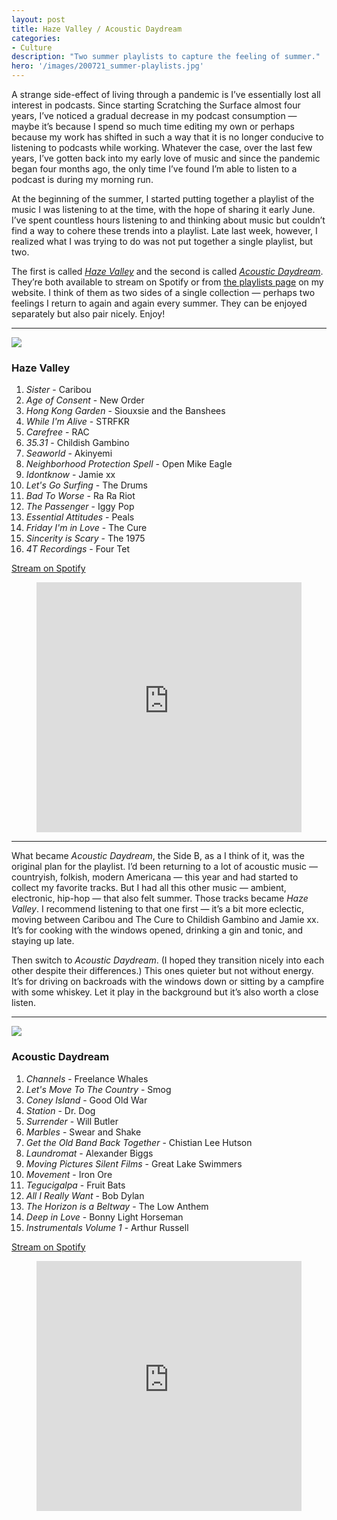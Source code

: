 ```yaml
---
layout: post
title: Haze Valley / Acoustic Daydream
categories:
- Culture
description: "Two summer playlists to capture the feeling of summer."
hero: '/images/200721_summer-playlists.jpg'
---
```


A strange side-effect of living through a pandemic is I’ve essentially lost all interest in podcasts. Since starting Scratching the Surface almost four years, I’ve noticed a gradual decrease in my podcast consumption — maybe it’s because I spend so much time editing my own or perhaps because my work has shifted in such a way that it is no longer conducive to listening to podcasts while working. Whatever the case, over the last few years, I’ve gotten back into my early love of music and since the pandemic began four months ago, the only time I’ve found I’m able to listen to a podcast is during my morning run.

At the beginning of the summer, I started putting together a playlist of the music I was listening to at the time, with the hope of sharing it early June. I’ve spent countless hours listening to and thinking about music but couldn’t find a way to cohere these trends into a playlist. Late last week, however, I realized what I was trying to do was not put together a single playlist, but two.

The first is called [*Haze Valley*](https://open.spotify.com/playlist/7oIRbqgyprDc2jlWAZIPzC?si=-kHjOY8qQm-IbPNXDGo6vw) and the second is called [*Acoustic Daydream*](https://open.spotify.com/playlist/6za4WGE6MsM3iutMAYbLk9?si=oNajYT_iRrSZ9oWIUIa_aQ). They’re both available to stream on Spotify or from [the playlists page](https://jarrettfuller.com/playlists/) on my website. I think of them as two sides of a single collection — perhaps two feelings I return to again and again every summer. They can be enjoyed separately but also pair nicely. Enjoy!

----

<img src="https://jarrettfuller.com/images/2020-summer-mix-01.jpg">

### Haze Valley
1. *Sister* - Caribou
2. *Age of Consent* - New Order
3. *Hong Kong Garden* - Siouxsie and the Banshees
4. *While I'm Alive* - STRFKR
5. *Carefree* - RAC
6. *35.31* - Childish Gambino
7. *Seaworld* - Akinyemi
8. *Neighborhood Protection Spell* - Open Mike Eagle
9. *Idontknow* - Jamie xx
10. *Let's Go Surfing* - The Drums
11. *Bad To Worse* - Ra Ra Riot
12. *The Passenger* - Iggy Pop
13. *Essential Attitudes* - Peals
14. *Friday I'm in Love* - The Cure
15. *Sincerity is Scary* - The 1975
16. *4T Recordings* - Four Tet

[Stream on Spotify](https://open.spotify.com/playlist/7oIRbqgyprDc2jlWAZIPzC?si=-kHjOY8qQm-IbPNXDGo6vw)

<figure>
<iframe src="https://open.spotify.com/embed/playlist/7oIRbqgyprDc2jlWAZIPzC" width="100%" height="400" frameborder="0" allowtransparency="true" allow="encrypted-media"></iframe>
</figure>

----

What became *Acoustic Daydream*, the Side B, as a I think of it, was the original plan for the playlist. I’d been returning to a lot of acoustic music — countryish, folkish, modern Americana — this year and had started to collect my favorite tracks. But I had all this other music — ambient, electronic, hip-hop — that also felt summer. Those tracks became *Haze Valley*. I recommend listening to that one first — it’s a bit more eclectic, moving between Caribou and The Cure to Childish Gambino and Jamie xx. It’s for cooking with the windows opened, drinking a gin and tonic, and staying up late.

Then switch to *Acoustic Daydream*. (I hoped they transition nicely into each other despite their differences.) This ones quieter but not without energy. It’s for driving on backroads with the windows down or sitting by a campfire with some whiskey. Let it play in the background but it’s also worth a close listen.


----

<img src="https://jarrettfuller.com/images/2020-summer-mix-02.jpg">

### Acoustic Daydream
1. *Channels* - Freelance Whales
2. *Let's Move To The Country* - Smog
3. *Coney Island* - Good Old War
4. *Station* - Dr. Dog
5. *Surrender* - Will Butler
6. *Marbles* - Swear and Shake
7. *Get the Old Band Back Together* - Chistian Lee Hutson
8. *Laundromat* - Alexander Biggs
9. *Moving Pictures Silent Films* - Great Lake Swimmers
10. *Movement* - Iron Ore
11. *Tegucigalpa* - Fruit Bats
12. *All I Really Want* - Bob Dylan
13. *The Horizon is a Beltway* - The Low Anthem
14. *Deep in Love* - Bonny Light Horseman
15. *Instrumentals Volume 1* - Arthur Russell

[Stream on Spotify](https://open.spotify.com/playlist/6za4WGE6MsM3iutMAYbLk9?si=J7W4ftEKQXC_lYV1dHGAXA)

<figure>
<iframe src="https://open.spotify.com/embed/playlist/6za4WGE6MsM3iutMAYbLk9" width="100%" height="400" frameborder="0" allowtransparency="true" allow="encrypted-media"></iframe>
</figure>
